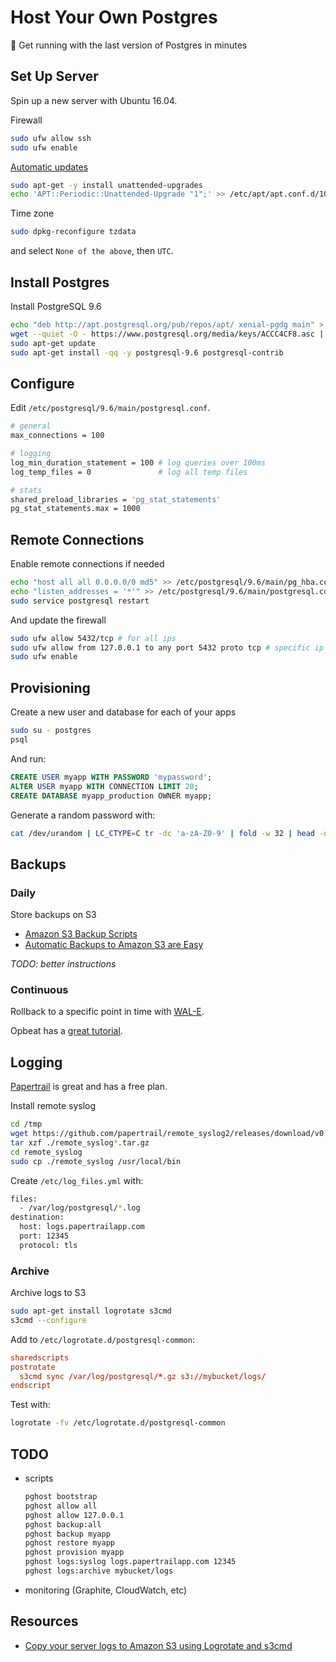 # Host Your Own Postgres

:elephant: Get running with the last version of Postgres in minutes

## Set Up Server

Spin up a new server with Ubuntu 16.04.

Firewall

```sh
sudo ufw allow ssh
sudo ufw enable
```

[Automatic updates](https://help.ubuntu.com/16.04/serverguide/automatic-updates.html)

```sh
sudo apt-get -y install unattended-upgrades
echo 'APT::Periodic::Unattended-Upgrade "1";' >> /etc/apt/apt.conf.d/10periodic
```

Time zone

```sh
sudo dpkg-reconfigure tzdata
```

and select `None of the above`, then `UTC`.

## Install Postgres

Install PostgreSQL 9.6

```sh
echo "deb http://apt.postgresql.org/pub/repos/apt/ xenial-pgdg main" > /etc/apt/sources.list.d/pgdg.list
wget --quiet -O - https://www.postgresql.org/media/keys/ACCC4CF8.asc | sudo apt-key add -
sudo apt-get update
sudo apt-get install -qq -y postgresql-9.6 postgresql-contrib
```

## Configure

Edit `/etc/postgresql/9.6/main/postgresql.conf`.

```sh
# general
max_connections = 100

# logging
log_min_duration_statement = 100 # log queries over 100ms
log_temp_files = 0               # log all temp files

# stats
shared_preload_libraries = 'pg_stat_statements'
pg_stat_statements.max = 1000
```

## Remote Connections

Enable remote connections if needed

```sh
echo "host all all 0.0.0.0/0 md5" >> /etc/postgresql/9.6/main/pg_hba.conf
echo "listen_addresses = '*'" >> /etc/postgresql/9.6/main/postgresql.conf
sudo service postgresql restart
```

And update the firewall

```sh
sudo ufw allow 5432/tcp # for all ips
sudo ufw allow from 127.0.0.1 to any port 5432 proto tcp # specific ip
sudo ufw enable
```

## Provisioning

Create a new user and database for each of your apps

```sh
sudo su - postgres
psql
```

And run:

```sql
CREATE USER myapp WITH PASSWORD 'mypassword';
ALTER USER myapp WITH CONNECTION LIMIT 20;
CREATE DATABASE myapp_production OWNER myapp;
```

Generate a random password with:

```sh
cat /dev/urandom | LC_CTYPE=C tr -dc 'a-zA-Z0-9' | fold -w 32 | head -n 1
```

## Backups

### Daily

Store backups on S3

- [Amazon S3 Backup Scripts](https://github.com/collegeplus/s3-shell-backups/blob/master/s3-postgresql-backup.sh)
- [Automatic Backups to Amazon S3 are Easy ](https://rossta.net/blog/automatic-backups-to-amazon-s3-are-easy.html)

*TODO: better instructions*

### Continuous

Rollback to a specific point in time with [WAL-E](https://github.com/wal-e/wal-e).

Opbeat has a [great tutorial](https://opbeat.com/blog/posts/postgresql-backup-to-s3-part-one/).

## Logging

[Papertrail](https://papertrailapp.com) is great and has a free plan.

Install remote syslog

```sh
cd /tmp
wget https://github.com/papertrail/remote_syslog2/releases/download/v0.13/remote_syslog_linux_amd64.tar.gz
tar xzf ./remote_syslog*.tar.gz
cd remote_syslog
sudo cp ./remote_syslog /usr/local/bin
```

Create `/etc/log_files.yml` with:

```sh
files:
  - /var/log/postgresql/*.log
destination:
  host: logs.papertrailapp.com
  port: 12345
  protocol: tls
```

### Archive

Archive logs to S3

```sh
sudo apt-get install logrotate s3cmd
s3cmd --configure
```

Add to `/etc/logrotate.d/postgresql-common`:

```conf
sharedscripts
postrotate
  s3cmd sync /var/log/postgresql/*.gz s3://mybucket/logs/
endscript
```

Test with:

```sh
logrotate -fv /etc/logrotate.d/postgresql-common
```

## TODO

- scripts

  ```sh
  pghost bootstrap
  pghost allow all
  pghost allow 127.0.0.1
  pghost backup:all
  pghost backup myapp
  pghost restore myapp
  pghost provision myapp
  pghost logs:syslog logs.papertrailapp.com 12345
  pghost logs:archive mybucket/logs
  ```

- monitoring (Graphite, CloudWatch, etc)

## Resources

- [Copy your server logs to Amazon S3 using Logrotate and s3cmd](https://www.shanestillwell.com/2013/04/04/copy-your-server-logs-to-amazon-s3-using-logrotate-and-s3cmd/)
